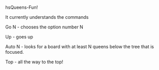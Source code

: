 hsQueens-Fun!


It currently understands the commands

Go N   -  chooses the option number N

Up     -  goes up

Auto N -  looks for a board with at least N queens below the tree
	  that is focused.

Top   - all the way to the top!


